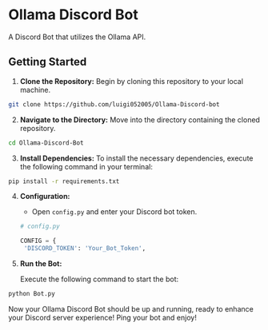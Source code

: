 # Ollama Discord Bot

A Discord Bot that utilizes the Ollama API.


## Getting Started

1. **Clone the Repository:** Begin by cloning this repository to your local machine.

```bash
git clone https://github.com/luigi052005/Ollama-Discord-bot
```

2. **Navigate to the Directory:** Move into the directory containing the cloned repository.

```bash
cd Ollama-Discord-Bot
```

3. **Install Dependencies:** To install the necessary dependencies, execute the following command in your terminal:

```bash
pip install -r requirements.txt
```


4. **Configuration:**
   
   - Open `config.py` and enter your Discord bot token.
   
   ```python
   # config.py
   
   CONFIG = {
    'DISCORD_TOKEN': 'Your_Bot_Token',
   ```

5. **Run the Bot:**
   
   Execute the following command to start the bot:

```bash
python Bot.py
```

Now your Ollama Discord Bot should be up and running, ready to enhance your Discord server experience!
Ping your bot and enjoy!
